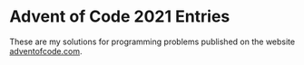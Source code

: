 # Advent of Code 2021 Entries
These are my solutions for programming problems published on the website [adventofcode.com](https://adventofcode.com/2021/).
